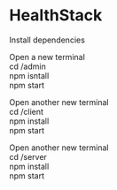 # HealthStack

Install dependencies

Open a new terminal
<br />
cd /admin 
<br />
npm isntall
<br />
npm start

Open another new terminal
<br />
cd /client
<br />
npm install
<br />
npm start

Open another new terminal
<br />
cd /server
<br />
npm install
<br />
npm start
